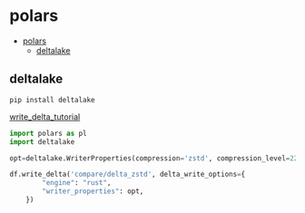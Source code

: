 # polars

- [polars](#polars)
  - [deltalake](#deltalake)

## deltalake

`pip install deltalake`

[write_delta_tutorial](https://blog.devgenius.io/harnessing-the-power-of-polars-and-delta-lake-for-data-processing-2d285ccfbef7)

```py
import polars as pl
import deltalake

opt=deltalake.WriterProperties(compression='zstd', compression_level=22)

df.write_delta('compare/delta_zstd', delta_write_options={
        "engine": "rust",
        "writer_properties": opt,
    })
```